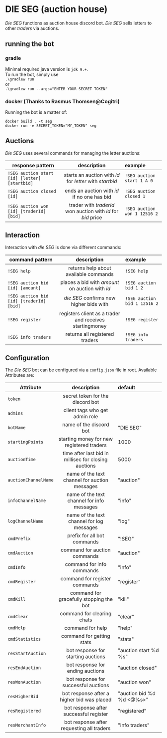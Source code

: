 # DIE SEG (auction house)
_Die SEG_ functions as auction house discord bot.
_Die SEG_ sells letters to other _traders_ via auctions.

## running the bot

### gradle
Minimal required java version is ``jdk 9.+``.  
To run the bot, simply use  
``.\gradlew run``  
or  
``.\gradlew run --args="ENTER YOUR SECRET TOKEN"``  

### docker (Thanks to Rasmus Thomsen@Cogitri)

Running the bot is a matter of:

``docker build . -t seg``  
``docker run -e SECRET_TOKEN="MY_TOKEN" seg``


## Auctions
_Die SEG_ uses several commands for managing the letter auctions:

| response pattern | description | example
| ------------- |:-------------:| :-----|
|``!SEG auction start [id] [letter] [startbid]``  | starts an auction with _id_ for _letter_ with _startbid_ | ``!SEG auction start 1 A 0`` |
| ``!SEG auction closed [id]`` | ends an auction with _id_ if no one has bid        | ``!SEG auction closed 1`` |
| ``!SEG auction won [id] [traderId] [bid]`` | trader with _traderId_ won auction with _id_ for _bid_ price      | ``!SEG auction won 1 12516 2``|

## Interaction

Interaction with _die SEG_ is done via different commands:

| command pattern | description | example
| ------------- |:-------------:| :-----|
|``!SEG help``  | returns help about available commands | ``!SEG help`` |
| ``!SEG auction bid [id] [amount]`` | places a bid with _amount_ on auction with _id_       | ``!SEG auction bid 1 2`` |
| ``!SEG auction bid [id] [traderId] [bid]`` | _die SEG_ confirms new higher bids with       | ``!SEG auction bid 1 12516 2``|
| ``!SEG register`` | registers client as a trader and receives startingmoney      | ``!SEG register``|
| ``!SEG info traders`` | returns all registered traders      | ``!SEG info traders`` |
    
## Configuration

The _Die SEG_ bot can be configured via a ``config.json`` file in root. 
Available Attributes are:

| Attribute | description | default
| ------------- |:-------------:| :-----|
|``token``  | secret token for the discord bot |  |
|``admins``  | client tags who get admin role |  |
|``botName``  | name of the discord bot | "DIE SEG" |
|``startingPoints``  | starting money for new registered traders | 1000 |
|``auctionTime``  | time after last bid in millisec for closing auctions | 5000 |
|``auctionChannelName``  | name of the text channel for auction messages | "auction" |
|``infoChannelName``  | name of the text channel for info messages | "info" |
|``logChannelName``  | name of the text channel for log messages | "log" |
|``cmdPrefix``  | prefix for all bot commands | "!SEG" |
|``cmdAuction``  | command for auction commands | "auction" |
|``cmdInfo``  | command for info commands | "info" |
|``cmdRegister``  | command for register commands | "register" |
|``cmdKill``  | command for gracefully stopping the bot | "kill" |
|``cmdClear``  | command for clearing chats | "clear" |
|``cmdHelp``  | command for help | "help" |
|``cmdStatistics``  | command for getting stats | "stats" |
|``resStartAuction``  | bot response for starting auctions | "auction start %d %s" |
|``resEndAuction``  | bot response for ending auctions | "auction closed" |
|``resWonAuction``  | bot response for successful auctions | "auction won" |
|``resHigherBid``  | bot response after a higher bid was placed | "auction bid %d %d <@%s>" |
|``resRegistered``  | bot response after successful register | "registered" |
|``resMerchantInfo``  | bot response after requesting all traders | "info traders" |

